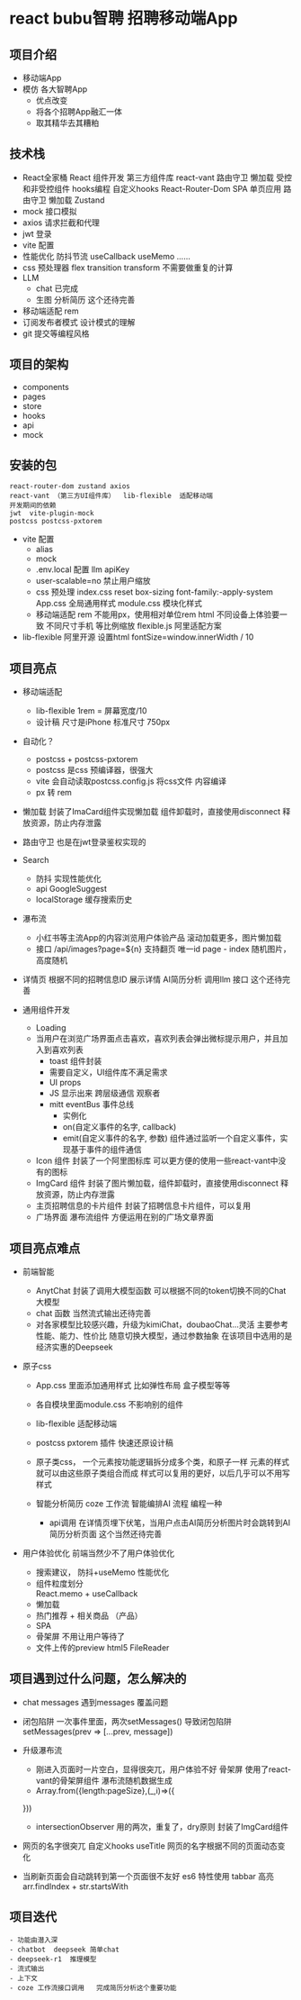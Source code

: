 # react bubu智聘 招聘移动端App

## 项目介绍
- 移动端App
- 模仿 各大智聘App
    - 优点改变
    - 将各个招聘App融汇一体
    - 取其精华去其糟粕

## 技术栈
- React全家桶
    React 组件开发
    第三方组件库  react-vant
    路由守卫
    懒加载
    受控和非受控组件
    hooks编程  自定义hooks
    React-Router-Dom
        SPA 单页应用
        路由守卫
        懒加载
    Zustand
- mock  接口模拟
- axios 请求拦截和代理
- jwt 登录
- vite 配置
- 性能优化
    防抖节流
    useCallback useMemo ......
- css 预处理器
    flex transition transform 不需要做重复的计算
- LLM
    - chat 已完成
    - 生图 分析简历  这个还待完善
- 移动端适配
    rem 
- 订阅发布者模式 设计模式的理解
- git 提交等编程风格

## 项目的架构
- components
- pages
- store
- hooks
- api
- mock

## 安装的包
    react-router-dom zustand axios
    react-vant （第三方UI组件库）  lib-flexible  适配移动端
    开发期间的依赖
    jwt  vite-plugin-mock 
    postcss postcss-pxtorem  
- vite 配置
    - alias
    - mock
    - .env.local
        配置 llm apiKey
    - user-scalable=no  禁止用户缩放
    - css 预处理
        index.css   reset
        box-sizing  font-family:-apply-system
        App.css     全局通用样式
        module.css  模块化样式
    - 移动端适配 rem
        不能用px，使用相对单位rem html
        不同设备上体验要一致
        不同尺寸手机 等比例缩放
        flexible.js 阿里适配方案
- lib-flexible
    阿里开源
    设置html fontSize=window.innerWidth / 10

## 项目亮点
- 移动端适配
    - lib-flexible  1rem = 屏幕宽度/10
    - 设计稿 尺寸是iPhone 标准尺寸 750px

- 自动化？ 
    - postcss + postcss-pxtorem
    - postcss 是css 预编译器，很强大
    - vite 会自动读取postcss.config.js 将css文件 内容编译
    - px 转 rem

- 懒加载 封装了ImaCard组件实现懒加载  组件卸载时，直接使用disconnect  释放资源，防止内存泄露

- 路由守卫  也是在jwt登录鉴权实现的

- Search
    - 防抖 实现性能优化
    - api 
        GoogleSuggest
    - localStorage 缓存搜索历史

- 瀑布流
    - 小红书等主流App的内容浏览用户体验产品
        滚动加载更多，图片懒加载
    - 接口
        /api/images?page=${n}  支持翻页
        唯一id  page  -  index
        随机图片，高度随机

- 详情页 
    根据不同的招聘信息ID 展示详情
    AI简历分析  调用llm 接口   这个还待完善

- 通用组件开发
    - Loading
    - 当用户在浏览广场界面点击喜欢，喜欢列表会弹出微标提示用户，并且加入到喜欢列表
        - toast 组件封装
        - 需要自定义，UI组件库不满足需求
        - UI props
        - JS 显示出来 跨层级通信
        观察者
        - mitt eventBus 事件总线 
            - 实例化
            - on(自定义事件的名字, callback) 
            - emit(自定义事件的名字, 参数)
            组件通过监听一个自定义事件，实现基于事件的组件通信
    - Icon 组件
        封装了一个阿里图标库
        可以更方便的使用一些react-vant中没有的图标
    - ImgCard 组件
        封装了图片懒加载，组件卸载时，直接使用disconnect  释放资源，防止内存泄露
    - 主页招聘信息的卡片组件
        封装了招聘信息卡片组件，可以复用
    - 广场界面 瀑布流组件
        方便运用在别的广场文章界面

## 项目亮点难点
- 前端智能
    - AnytChat 封装了调用大模型函数 可以根据不同的token切换不同的Chat大模型
    - chat 函数  当然流式输出还待完善
    - 对各家模型比较感兴趣，升级为kimiChat，doubaoChat...灵活
        主要参考 性能、能力、性价比
        随意切换大模型，通过参数抽象
    在该项目中选用的是经济实惠的Deepseek

- 原子css
    - App.css 里面添加通用样式 比如弹性布局 盒子模型等等
    - 各自模块里面module.css 不影响别的组件
    - lib-flexible  适配移动端
    - postcss pxtorem  插件 快速还原设计稿
    - 原子类css，
        一个元素按功能逻辑拆分成多个类，和原子一样
        元素的样式就可以由这些原子类组合而成
        样式可以复用的更好，以后几乎可以不用写样式

     - 智能分析简历
        coze 工作流 智能编排AI 流程 编程一种
        - api调用
        在详情页埋下伏笔，当用户点击AI简历分析图片时会跳转到AI简历分析页面  这个当然还待完善

- 用户体验优化
    前端当然少不了用户体验优化
    - 搜索建议， 防抖+useMemo  性能优化
    - 组件粒度划分  
        React.memo  +  useCallback
    - 懒加载
    - 热门推荐 + 相关商品 （产品）
    - SPA
    - 骨架屏  不用让用户等待了
    - 文件上传的preview  html5 FileReader
        
## 项目遇到过什么问题，怎么解决的
- chat messages 遇到messages 覆盖问题
- 闭包陷阱
    一次事件里面，两次setMessages() 导致闭包陷阱  setMessages(prev => [...prev, message])
- 升级瀑布流
    - 刚进入页面时一片空白，显得很突兀，用户体验不好
        骨架屏 使用了react-vant的骨架屏组件
    瀑布流随机数据生成
    - Array.from({length:pageSize},(_,i)=>({

    }))
    - intersectionObserver 用的两次，重复了，dry原则 封装了ImgCard组件

- 网页的名字很突兀
    自定义hooks  useTitle 网页的名字根据不同的页面动态变化

- 当刷新页面会自动跳转到第一个页面很不友好
    es6 特性使用
    tabbar 高亮
    arr.findIndex + str.startsWith
    
## 项目迭代
    - 功能由潜入深
    - chatbot  deepseek 简单chat
    - deepseek-r1  推理模型
    - 流式输出
    - 上下文
    - coze 工作流接口调用   完成简历分析这个重要功能